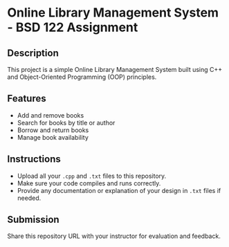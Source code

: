 
# Online Library Management System - BSD 122 Assignment

## Description
This project is a simple Online Library Management System built using C++ and Object-Oriented Programming (OOP) principles.

## Features
- Add and remove books
- Search for books by title or author
- Borrow and return books
- Manage book availability

## Instructions
- Upload all your `.cpp` and `.txt` files to this repository.
- Make sure your code compiles and runs correctly.
- Provide any documentation or explanation of your design in `.txt` files if needed.

## Submission
Share this repository URL with your instructor for evaluation and feedback.
